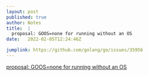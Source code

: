 ```yaml
---
layout: post
published: true
author: Notes
title:  |
  proposal: GOOS=none for running without an OS
date:   2022-02-05T12:24:46Z

jumplink: https://github.com/golang/go/issues/35956
---
```


[proposal: GOOS=none for running without an OS](https://github.com/golang/go/issues/35956)
